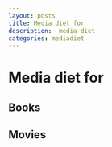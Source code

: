 ```yaml
---
layout: posts
title: Media diet for 
description:  media diet
categories: mediadiet
---
```


# Media diet for

## Books

## Movies